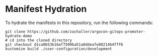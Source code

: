 # Manifest Hydration

To hydrate the manifests in this repository, run the following commands:

```shell
git clone https://github.com/zachaller/argocon-gitops-promoter-hydrate-demo
# cd into the cloned directory
git checkout d1ca0b53b16af7509ba51a8ddeafe88214b4fff6
kustomize build ./user-configuration/development
```
